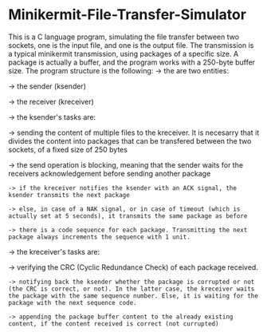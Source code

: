 # Minikermit-File-Transfer-Simulator

This is a C language program, simulating the file transfer between two sockets, one is the input file, and one is the output file.
The transmission is a typical minikermit transmission, using packages of a specific size. A package is actually a buffer, and the program works with a 250-byte buffer size.
The program structure is the following:
-> the are two entities:

  -> the sender (ksender)
  
  -> the receiver (kreceiver)
  
-> the ksender's tasks are:

  -> sending the content of multiple files to the kreceiver. It is necesarry that it divides the content into packages that can be transfered between the two sockets, of a fixed size of 250 bytes
  
  -> the send operation is blocking, meaning that the sender waits for the receivers acknowledgement before sending another package
  
    -> if the kreceiver notifies the ksender with an ACK signal, the ksender transmits the next package
    
    -> else, in case of a NAK signal, or in case of timeout (which is actually set at 5 seconds), it transmits the same package as before
    
    -> there is a code sequence for each package. Transmitting the next package always increments the sequence with 1 unit.
    
-> the kreceiver's tasks are:

  -> verifying the CRC (Cyclic Redundance Check) of each package received.
  
    -> notifying back the ksender whether the package is corrupted or not (the CRC is correct, or not). In the latter case, the kreceiver waits the package with the same sequence number. Else, it is waiting for the package with the next sequence code.
    
    -> appending the package buffer content to the already existing content, if the content received is correct (not currupted)
